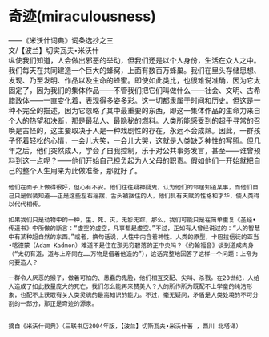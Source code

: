 # 奇迹\(miraculousness\)

——《米沃什词典》词条选抄之三  
                                                       文/【波兰】切实瓦夫•米沃什                                  
    纵使我们知道，人会做出邪恶的举动，但我们还是以个人身份，生活在众人之中。我们每天在共同建造一个巨大的蜂窝，上面有数百万蜂巢。我们在里头存储思想、发现、乃至发明、作品以及生命的蜂蜜。即使如此类比，也很难说准确，因为它太固定了，因为我们的集体作品——不管我们把它们叫做什么——社会、文明、古希腊政体——一直变化着，表现得多姿多彩。这一切都隶属于时间和历史。但这是一种不完全的描述，因为它忽略了其中最重要的东西，即这一集体作品的生命力来自个人的热望和决断，那是最私人、最隐秘的燃料。人类所能感受到的超乎寻常的召唤是古怪的，这主要取决于人是一种戏剧性的存在，永远不会成熟。因此，一群孩子怀着轻松的心情，一会儿大笑，一会儿大哭，这就是人类缺乏神性的写照。但几年之后，他们突然成人，学会了自我控制，乐于对公共事务发言，甚至——谁曾预料到这一点呢？——他们开始自己担负起为人父母的职责。假如他们一开始就把自己的整个人生用来为此做准备，那就好了。  
      
    他们在面子上做得很好，但心有不安。他们往往疑神疑鬼，认为他们的邻居知道某事，而他们自己只是假装知道——正是这些左右摇摆、舌头被捆住的人，他们具有天赋的性格和才华，使人类得以代代相传。  
      
    如果我们只是动物中的一种，生、死、灭，无影无踪，那么，我们可能只是在简单重复《圣经•传道书》中所做的断言：“虚空的虚空，凡事都是虚空。”不过，正如有人曾经说过的：“人的智慧中有某种超自然的东西。”或者，换句话说，人性中内含着神性。人类的原型，卡巴拉信徒的亚当•喀德蒙（Adam Kadmon）难道不是住在那无穷碧落的正中央吗？《约翰福音》谈到道成肉身（“太初有道，道与上帝同在……万物是借着他造的”），这话完整地回答了这样一个问题：上帝为何要造人？  
      
    一群令人厌恶的猴子，做着可怕的、愚蠢的鬼脸，他们相互交配、尖叫、杀戮。在20世纪，人给人造成了如此数量庞大的死亡，我们怎么能再来赞美人？人的所作所为既配不上学童的纯洁形象，也配不上获取有关人类灵魂的最高知识的能力。不过，毫无疑问，矛盾是人类处境的不可分割的一部分，那正是奇迹的源泉。

  
    摘自《米沃什词典》（三联书店2004年版，【波兰】切斯瓦夫•米沃什著 ，西川 北塔译）

